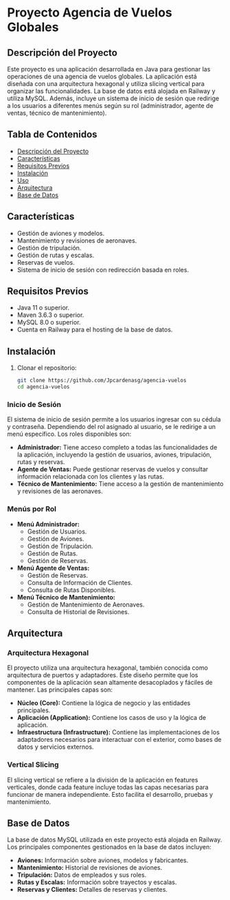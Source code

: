 # Proyecto Agencia de Vuelos Globales

## Descripción del Proyecto

Este proyecto es una aplicación desarrollada en Java para gestionar las operaciones de una agencia de vuelos globales. La aplicación está diseñada con una arquitectura hexagonal y utiliza slicing vertical para organizar las funcionalidades. La base de datos está alojada en Railway y utiliza MySQL. Además, incluye un sistema de inicio de sesión que redirige a los usuarios a diferentes menús según su rol (administrador, agente de ventas, técnico de mantenimiento).

## Tabla de Contenidos

- [Descripción del Proyecto](#descripción-del-proyecto)
- [Características](#características)
- [Requisitos Previos](#requisitos-previos)
- [Instalación](#instalación)
- [Uso](#uso)
- [Arquitectura](#arquitectura)
- [Base de Datos](#base-de-datos)

## Características

- Gestión de aviones y modelos.
- Mantenimiento y revisiones de aeronaves.
- Gestión de tripulación.
- Gestión de rutas y escalas.
- Reservas de vuelos.
- Sistema de inicio de sesión con redirección basada en roles.

## Requisitos Previos

- Java 11 o superior.
- Maven 3.6.3 o superior.
- MySQL 8.0 o superior.
- Cuenta en Railway para el hosting de la base de datos.

## Instalación

1. Clonar el repositorio:

   ```bash
   git clone https://github.com/Jpcardenasg/agencia-vuelos
   cd agencia-vuelos
   ```

### Inicio de Sesión

El sistema de inicio de sesión permite a los usuarios ingresar con su cédula y contraseña. Dependiendo del rol asignado al usuario, se le redirige a un menú específico. Los roles disponibles son:

- **Administrador:** Tiene acceso completo a todas las funcionalidades de la aplicación, incluyendo la gestión de usuarios, aviones, tripulación, rutas y reservas.
- **Agente de Ventas:** Puede gestionar reservas de vuelos y consultar información relacionada con los clientes y las rutas.
- **Técnico de Mantenimiento:** Tiene acceso a la gestión de mantenimiento y revisiones de las aeronaves.

### Menús por Rol

- **Menú Administrador:**
  - Gestión de Usuarios.
  - Gestión de Aviones.
  - Gestión de Tripulación.
  - Gestión de Rutas.
  - Gestión de Reservas.
- **Menú Agente de Ventas:**
  - Gestión de Reservas.
  - Consulta de Información de Clientes.
  - Consulta de Rutas Disponibles.
- **Menú Técnico de Mantenimiento:**
  - Gestión de Mantenimiento de Aeronaves.
  - Consulta de Historial de Revisiones.

## Arquitectura

### Arquitectura Hexagonal

El proyecto utiliza una arquitectura hexagonal, también conocida como arquitectura de puertos y adaptadores. Este diseño permite que los componentes de la aplicación sean altamente desacoplados y fáciles de mantener. Las principales capas son:

- **Núcleo (Core):** Contiene la lógica de negocio y las entidades principales.
- **Aplicación (Application):** Contiene los casos de uso y la lógica de aplicación.
- **Infraestructura (Infrastructure):** Contiene las implementaciones de los adaptadores necesarios para interactuar con el exterior, como bases de datos y servicios externos.

### Vertical Slicing

El slicing vertical se refiere a la división de la aplicación en features verticales, donde cada feature incluye todas las capas necesarias para funcionar de manera independiente. Esto facilita el desarrollo, pruebas y mantenimiento.

## Base de Datos

La base de datos MySQL utilizada en este proyecto está alojada en Railway. Los principales componentes gestionados en la base de datos incluyen:

- **Aviones:** Información sobre aviones, modelos y fabricantes.
- **Mantenimiento:** Historial de revisiones de aviones.
- **Tripulación:** Datos de empleados y sus roles.
- **Rutas y Escalas:** Información sobre trayectos y escalas.
- **Reservas y Clientes:** Detalles de reservas y clientes.